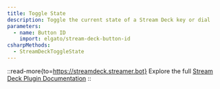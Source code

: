 ```yaml
---
title: Toggle State
description: Toggle the current state of a Stream Deck key or dial
parameters:
  - name: Button ID
    import: elgato/stream-deck-button-id
csharpMethods:
  - StreamDeckToggleState
---
```


::read-more{to=https://streamdeck.streamer.bot}
Explore the full [Stream Deck Plugin Documentation](https://streamdeck.streamer.bot)
::
